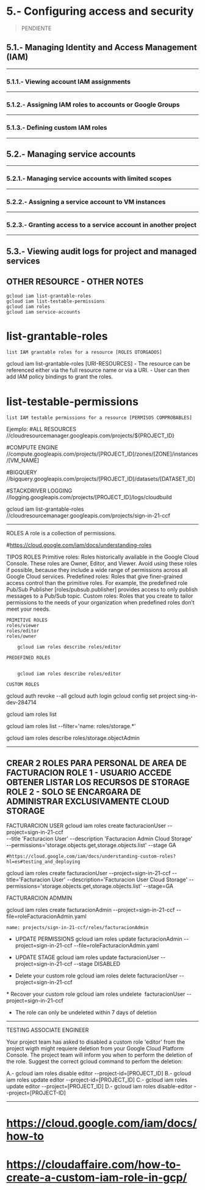 # 5.- Configuring access and security

> PENDIENTE

## 5.1.- Managing Identity and Access Management (IAM)
---
### 5.1.1.- Viewing account IAM assignments
---
### 5.1.2.- Assigning IAM roles to accounts or Google Groups
---
### 5.1.3.- Defining custom IAM roles
---
## 5.2.- Managing service accounts
---
### 5.2.1.- Managing service accounts with limited scopes
---
### 5.2.2.- Assigning a service account to VM instances
---
### 5.2.3.- Granting access to a service account in another project
---
## 5.3.- Viewing audit logs for project and managed services


## OTHER RESOURCE - OTHER NOTES

	gcloud iam list-grantable-roles 
	gcloud iam list-testable-permissions
	gcloud iam roles
	gcloud iam service-accounts


# list-grantable-roles
	list IAM grantable roles for a resource [ROLES OTORGADOS]

gcloud iam list-grantable-roles [URI-RESOURCES]
	- The resource can be referenced either via the full resource name or via a URI. 
	- User can then add IAM policy bindings to grant the roles.

# list-testable-permissions
	list IAM testable permissions for a resource [PERMISOS COMPROBABLES]

Ejemplo:
#ALL RESOURCES  
//cloudresourcemanager.googleapis.com/projects/${PROJECT_ID}

#COMPUTE ENGINE
//compute.googleapis.com/projects/[PROJECT_ID]/zones/[ZONE]/instances/[VM_NAME]

#BIGQUERY
//bigquery.googleapis.com/projects/[PROJECT_ID]/datasets/[DATASET_ID]

#STACKDRIVER LOGGING
//logging.googleapis.com/projects/[PROJECT_ID]/logs/cloudbuild


gcloud iam list-grantable-roles //cloudresourcemanager.googleapis.com/projects/sign-in-21-ccf

------------------------
ROLES
A role is a collection of permissions.

#https://cloud.google.com/iam/docs/understanding-roles

TIPOS ROLES
Primitive roles: 
	Roles historically available in the Google Cloud Console. These roles are Owner, Editor, and Viewer. Avoid using these roles if possible, because they include a wide range of permissions across all Google Cloud services.
Predefined roles: 
	Roles that give finer-grained access control than the primitive roles. For example, the predefined role Pub/Sub Publisher [roles/pubsub.publisher] provides access to only publish messages to a Pub/Sub topic.
Custom roles: 
	Roles that you create to tailor permissions to the needs of your organization when predefined roles don’t meet your needs.

	PRIMITIVE ROLES
	roles/viewer
	roles/editor
	roles/owner

		gcloud iam roles describe roles/editor

	PREDEFINED ROLES
	

		gcloud iam roles describe roles/editor

	CUSTOM ROLES
	

gcloud auth revoke --all
gcloud auth login
gcloud config set project sing-in-dev-284714

gcloud iam roles list 

gcloud iam roles list --filter='name: roles/storage.*'

gcloud iam roles describe roles/storage.objectAdmin

--------------------------------------------------------
CREAR 2 ROLES PARA PERSONAL DE AREA DE FACTURACION
ROLE 1 - USUARIO ACCEDE OBTENER LISTAR LOS RECURSOS DE STORAGE
ROLE 2 - SOLO SE ENCARGARA DE ADMINISTRAR EXCLUSIVAMENTE CLOUD STORAGE
---------------------------------------------------------
FACTURARCION USER
	gcloud iam roles create facturacionUser --project=sign-in-21-ccf \
	--title 'Facturacion User' --description 'Facturacion Admin Cloud Storage' \
	--permissions='storage.objects.get,storage.objects.list' --stage GA

	#https://cloud.google.com/iam/docs/understanding-custom-roles?hl=es#testing_and_deploying

gcloud iam roles create facturacionUser --project=sign-in-21-ccf --title='Facturacion User' --description='Facturacion User Cloud Storage' --permissions='storage.objects.get,storage.objects.list' --stage=GA

FACTURARCION ADMMIN

gcloud iam roles create facturacionAdmin --project=sign-in-21-ccf --file=roleFacturacionAdmin.yaml

	name: projects/sign-in-21-ccf/roles/facturacionAdmin

* UPDATE PERMISSIONS 
gcloud iam roles update facturacionAdmin --project=sign-in-21-ccf --file=roleFacturacionAdmin.yaml

* UPDATE STAGE
gcloud iam roles update facturacionUser --project=sign-in-21-ccf --stage DISABLED

* Delete your custom role
gcloud iam roles delete facturacionUser --project=sign-in-21-ccf
 
* Recover your custom role
gcloud iam roles undelete  facturacionUser --project=sign-in-21-ccf

* The role can only be undeleted within 7 days of deletion
-----------------------------------------------------------
TESTING ASSOCIATE ENGINEER

Your project team has asked to disabled a custom role 'editor' from the project
wigth might requiere deletion from your Google Cloud Platform Console.
The project team will inform you when to perform the deletion of the role. 
Suggest the correct gcloud command to perfom the deletion:

A.- gcloud iam roles disable editor --project-id=[PROJECT_ID]
B.- gcloud iam roles update editor --project-id=[PROJECT_ID]
C.- gcloud iam roles update editor --project=[PROJECT_ID]
D.- gcloud iam roles disable-editor --project=[PROJECT-ID]

-------------------------
# https://cloud.google.com/iam/docs/how-to
# https://cloudaffaire.com/how-to-create-a-custom-iam-role-in-gcp/

